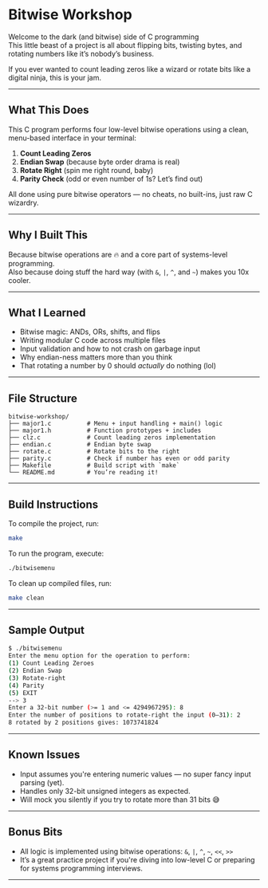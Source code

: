 # Bitwise Workshop 

Welcome to the dark (and bitwise) side of C programming \
This little beast of a project is all about flipping bits, twisting bytes, and rotating numbers like it’s nobody’s business.

If you ever wanted to count leading zeros like a wizard or rotate bits like a digital ninja, this is your jam.

---

##  What This Does

This C program performs four low-level bitwise operations using a clean, menu-based interface in your terminal:

1. **Count Leading Zeros**
2. **Endian Swap** (because byte order drama is real)
3. **Rotate Right** (spin me right round, baby)
4. **Parity Check** (odd or even number of 1s? Let’s find out)

All done using pure bitwise operators — no cheats, no built-ins, just raw C wizardry.

---

##  Why I Built This

Because bitwise operations are 🔥 and a core part of systems-level programming.\
Also because doing stuff the hard way (with `&`, `|`, `^`, and `~`) makes you 10x cooler.

---

##  What I Learned

- Bitwise magic: ANDs, ORs, shifts, and flips
- Writing modular C code across multiple files
- Input validation and how to not crash on garbage input
- Why endian-ness matters more than you think
- That rotating a number by 0 should *actually* do nothing (lol)

---

##  File Structure

```plaintext
bitwise-workshop/
├── major1.c          # Menu + input handling + main() logic
├── major1.h          # Function prototypes + includes
├── clz.c             # Count leading zeros implementation
├── endian.c          # Endian byte swap
├── rotate.c          # Rotate bits to the right
├── parity.c          # Check if number has even or odd parity
├── Makefile          # Build script with `make`
└── README.md         # You’re reading it!
```

---

##  Build Instructions

To compile the project, run:

```sh
make
```

To run the program, execute:

```sh
./bitwisemenu
```

To clean up compiled files, run:

```sh
make clean
```

---

##  Sample Output

```bash
$ ./bitwisemenu
Enter the menu option for the operation to perform:
(1) Count Leading Zeroes
(2) Endian Swap
(3) Rotate-right
(4) Parity
(5) EXIT
--> 3
Enter a 32-bit number (>= 1 and <= 4294967295): 8
Enter the number of positions to rotate-right the input (0–31): 2
8 rotated by 2 positions gives: 1073741824
```

---

## Known Issues

- Input assumes you're entering numeric values — no super fancy input parsing (yet).  
- Handles only 32-bit unsigned integers as expected.  
- Will mock you silently if you try to rotate more than 31 bits 😅

---

##  Bonus Bits

- All logic is implemented using bitwise operations: `&`, `|`, `^`, `~`, `<<`, `>>`  
- It’s a great practice project if you're diving into low-level C or preparing for systems programming interviews.

---


